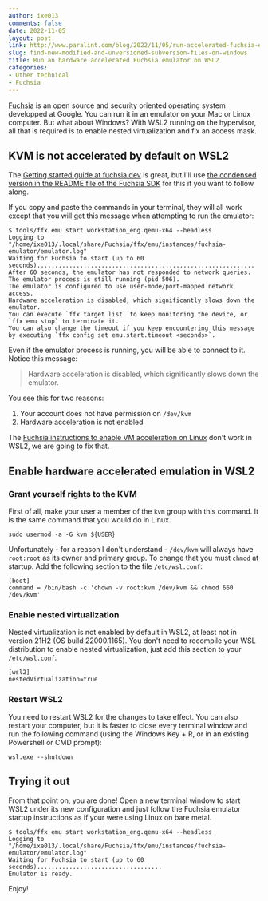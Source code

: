 ```yaml
---
author: ixe013
comments: false
date: 2022-11-05
layout: post
link: http://www.paralint.com/blog/2022/11/05/run-accelerated-fuchsia-emulator-on-wsl2
slug: find-new-modified-and-unversioned-subversion-files-on-windows
title: Run an hardware accelerated Fuchsia emulator on WSL2
categories:
- Other technical
- Fuchsia
---
```


[Fuchsia](https://fuchsia.dev/) is an open source and security oriented operating system developped
at Google. You can run it in an emulator on your Mac or Linux computer. But what about Windows? With WSL2
running on the hypervisor, all that is required is to enable nested virtualization and fix an access mask.

## KVM is not accelerated by default on WSL2

The [Getting started guide at fuchsia.dev](https://fuchsia.dev/fuchsia-src/get-started/sdk) is great, but I'll
use [the condensed version in the README file of the Fuchsia SDK](https://fuchsia.googlesource.com/sdk-samples/getting-started) for this
if you want to follow along.

If you copy and paste the commands in your terminal, they will all work except that you will get this message 
when attempting to run the emulator:

```
$ tools/ffx emu start workstation_eng.qemu-x64 --headless
Logging to "/home/ixe013/.local/share/Fuchsia/ffx/emu/instances/fuchsia-emulator/emulator.log"
Waiting for Fuchsia to start (up to 60 seconds).............................................................
After 60 seconds, the emulator has not responded to network queries.
The emulator process is still running (pid 506).
The emulator is configured to use user-mode/port-mapped network access.
Hardware acceleration is disabled, which significantly slows down the emulator.
You can execute `ffx target list` to keep monitoring the device, or `ffx emu stop` to terminate it.
You can also change the timeout if you keep encountering this message by executing `ffx config set emu.start.timeout <seconds>`.
```

Even if the emulator process is running, you will be able to connect to it. Notice this message:

> Hardware acceleration is disabled, which significantly slows down the emulator.

You see this for two reasons:
  1. Your account does not have permission on `/dev/kvm`
  1. Hardware acceleration is not enabled

The [Fuchsia instructions to enable VM acceleration on Linux](https://fuchsia.dev/fuchsia-src/get-started/set_up_femu#enable-vm-acceleration)
don't work in WSL2, we are going to fix that.


## Enable hardware accelerated emulation in WSL2

### Grant yourself rights to the KVM

First of all, make your user a member of the `kvm` group with this command. It is the same command that you would do in Linux.

```
sudo usermod -a -G kvm ${USER}
```

Unfortunately - for a reason I don't understand - `/dev/kvm` will always have `root:root` as its owner and primary group. 
To change that you must `chmod` at startup. Add the following section to the file `/etc/wsl.conf`:

```
[boot]
command = /bin/bash -c 'chown -v root:kvm /dev/kvm && chmod 660 /dev/kvm'
```

### Enable nested virtualization

Nested virtualization is not enabled by default in WSL2, at least not in version 21H2 (OS build 22000.1165). You don't need
to recompile your WSL distribution to enable nested virtualization, just add this section to your `/etc/wsl.conf`:

```
[wsl2]
nestedVirtualization=true
```

### Restart WSL2

You need to restart WSL2 for the changes to take effect. You can also restart your computer, but it is faster to close every terminal 
window and run the following command (using the Windows Key + R, or in an existing Powershell or CMD prompt):

```
wsl.exe --shutdown
``` 

## Trying it out

From that point on, you are done! Open a new terminal window to start WSL2 under its new configuration and just follow the Fuchsia emulator
startup instructions as if your were using Linux on bare metal.

```
$ tools/ffx emu start workstation_eng.qemu-x64 --headless
Logging to "/home/ixe013/.local/share/Fuchsia/ffx/emu/instances/fuchsia-emulator/emulator.log"
Waiting for Fuchsia to start (up to 60 seconds)...................................
Emulator is ready.
```

Enjoy!
